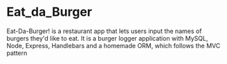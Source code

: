 # Eat_da_Burger
Eat-Da-Burger! is a restaurant app that lets users input the names of burgers they'd like to eat.  It is a burger logger application with MySQL, Node, Express, Handlebars and a homemade ORM, which follows the MVC pattern 
